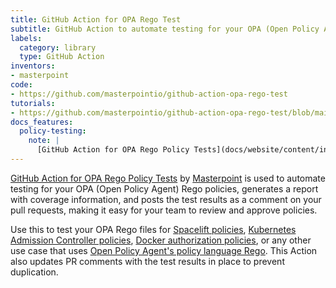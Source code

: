 ```yaml
---
title: GitHub Action for OPA Rego Test
subtitle: GitHub Action to automate testing for your OPA (Open Policy Agent) Rego policies, generates a report with coverage information, and posts the test results as a comment on your pull requests.
labels:
  category: library
  type: GitHub Action
inventors:
- masterpoint
code:
- https://github.com/masterpointio/github-action-opa-rego-test
tutorials:
- https://github.com/masterpointio/github-action-opa-rego-test/blob/main/README.md
docs_features:
  policy-testing:
    note: |
      [GitHub Action for OPA Rego Policy Tests](docs/website/content/integrations/rego-test-assertions.md) automates testing for your OPA (Open Policy Agent) Rego policies, generates a report with coverage information, and posts the test results as a comment on your pull requests, making it easy for your team to review and approve policies.
---
```


[GitHub Action for OPA Rego Policy Tests](docs/website/content/integrations/rego-test-assertions.md) by [Masterpoint](https://masterpoint.io/) is used to automate testing for your OPA (Open Policy Agent) Rego policies, generates a report with coverage information, and posts the test results as a comment on your pull requests, making it easy for your team to review and approve policies.

Use this to test your OPA Rego files for [Spacelift policies](https://docs.spacelift.io/concepts/policy), [Kubernetes Admission Controller policies](https://www.openpolicyagent.org/docs/latest/kubernetes-introduction/), [Docker authorization policies](https://www.openpolicyagent.org/docs/latest/docker-authorization/), or any other use case that uses [Open Policy Agent's policy language Rego](https://www.openpolicyagent.org/docs/latest/). This Action also updates PR comments with the test results in place to prevent duplication.
